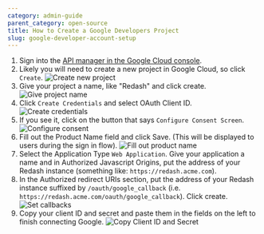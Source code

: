 ```yaml
---
category: admin-guide
parent_category: open-source
title: How to Create a Google Developers Project
slug: google-developer-account-setup
---
```


1. Sign into the [API manager in the Google Cloud console](https://console.cloud.google.com/apis/credentials).
2. Likely you will need to create a new project in Google Cloud, so click `Create`.
   ![Create new project](/assets/images/docs/google_oauth_1.png)
3. Give your project a name, like "Redash" and click create.
   ![Give project name](/assets/images/docs/google_oauth2.png)
4. Click `Create Credentials` and select OAuth Client ID.
   ![Create credentials](/assets/images/docs/google_oauth3.png)
5. If you see it, click on the button that says `Configure Consent Screen`.
   ![Configure consent](/assets/images/docs/google_oauth4.png)
6. Fill out the Product Name field and click Save. (This will be displayed to users during the sign in flow).
   ![Fill out product name](/assets/images/docs/google_oauth5.png)
7. Select the Application Type `Web Application`. Give your application a name and in Authorized Javascript Origins, put the address of your Redash instance (something like: `https://redash.acme.com`).
8. In the Authorized redirect URIs section, put the address of your Redash instance suffixed by `/oauth/google_callback` (i.e. `https://redash.acme.com/oauth/google_callback`). Click create.
   ![Set callbacks](/assets/images/docs/google_oauth6.png)
9. Copy your client ID and secret and paste them in the fields on the left to finish connecting Google.
   ![Copy Client ID and Secret](/assets/images/docs/google_oauth7.png)
